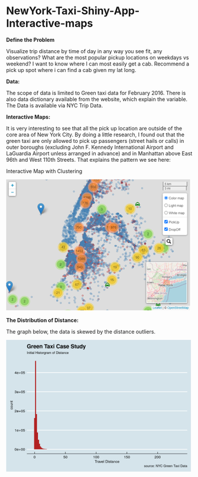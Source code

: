 # NewYork-Taxi-Shiny-App-Interactive-maps

**Define the Problem**
   
 Visualize trip distance by time of day in any way you see fit, any observations?
 What are the most popular pickup locations on weekdays vs weekend?
 I want to know where I can most easily get a cab. Recommend a pick up spot where i can find a cab given my lat long.

**Data:**
   
 The scope of data is limited to Green taxi data for February 2016. There is also data dictionary available from the website, which explain the variable. The Data is available via NYC Trip Data.

**Interactive Maps:**
   
 It is very interesting to see that all the pick up location are outside of the core area of New York City. By doing a little research, I found out that the green taxi are only allowed to pick up passengers (street 
 hails or calls) in outer boroughs (excluding John F. Kennedy International Airport and LaGuardia Airport unless arranged in advance) and in Manhattan above East 96th and West 110th Streets. That explains the 
 pattern we see here:

 Interactive Map with Clustering
 
<img src="visuals/1.png" width="500">

**The Distribution of Distance:**

The graph below, the data is skewed by the distance outliers.

<img src="visuals/2.png" width="500">


